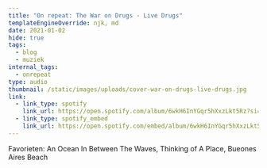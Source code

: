 ```yaml
---
title: "On repeat: The War on Drugs - Live Drugs"
templateEngineOverride: njk, md
date: 2021-01-02
hide: true
tags:
  - blog
  - muziek
internal_tags:
  - onrepeat
type: audio
thumbnail: /static/images/uploads/cover-war-on-drugs-live-drugs.jpg
link:
  - link_type: spotify
    link_url: https://open.spotify.com/album/6wkH6InYGqr5hXxzLkt5Rz?si=RBMYJy-SSCKGNV3ztfv-fQ
  - link_type: spotify_embed
    link_url: https://open.spotify.com/embed/album/6wkH6InYGqr5hXxzLkt5Rz
---
```

Favorieten: An Ocean In Between The Waves, Thinking of A Place, Bueones Aires Beach
